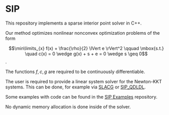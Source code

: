 # SIP
This repository implements a sparse interior point solver in C++.

Our method optimizes nonlinear nonconvex optimization problems of the form

$$\min\limits_{x} f(x) + \frac{\rho}{2} \lVert e \rVert^2 \qquad \mbox{s.t.}
  \quad c(x) = 0 \wedge g(x) + s + e = 0 \wedge s \geq 0$$.

The functions $f, c, g$ are required to be continuously differentiable.

The user is required to provide a linear system solver for the Newton-KKT systems.
This can be done, for example via
[SLACG](https://github.com/joaospinto/slacg)
or
[SIP_QDLDL](https://github.com/joaospinto/sip_qdldl).

Some examples with code can be found in the
[SIP Examples](https://github.com/joaospinto/sip_examples) repository.

No dynamic memory allocation is done inside of the solver.
